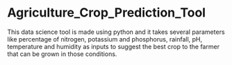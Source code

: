 # Agriculture_Crop_Prediction_Tool
This data science tool is made using python and it takes several parameters like percentage of nitrogen, potassium and phosphorus, rainfall, pH, temperature and humidity as inputs to suggest the best crop to the farmer that can be grown in those conditions.
